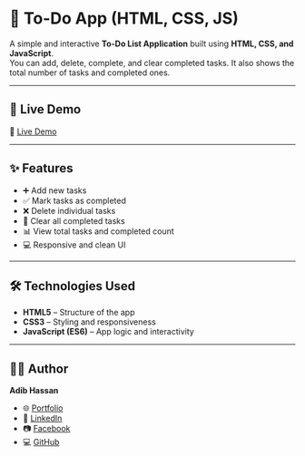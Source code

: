 # 📝 To-Do App (HTML, CSS, JS)

A simple and interactive **To-Do List Application** built using **HTML, CSS, and JavaScript**.  
You can add, delete, complete, and clear completed tasks. It also shows the total number of tasks and completed ones.

---

## 🚀 Live Demo  
🔗 [Live Demo](https://codebyadib.github.io/todo-app/)

---

## ✨ Features  
- ➕ Add new tasks  
- ✅ Mark tasks as completed  
- ❌ Delete individual tasks  
- 🧹 Clear all completed tasks  
- 📊 View total tasks and completed count  
- 💻 Responsive and clean UI  

---

## 🛠️ Technologies Used  
- **HTML5** – Structure of the app  
- **CSS3** – Styling and responsiveness  
- **JavaScript (ES6)** – App logic and interactivity  

---


## 👨‍💻 Author  

**Adib Hassan**  

- 🌐 [Portfolio](#)  
- 💼 [LinkedIn](https://linkedin.com/in/codebyadib)  
- 📷 [Facebook](https://facebook.com/codebyadib)  
- 💻 [GitHub](https://github.com/codebyadib)  
